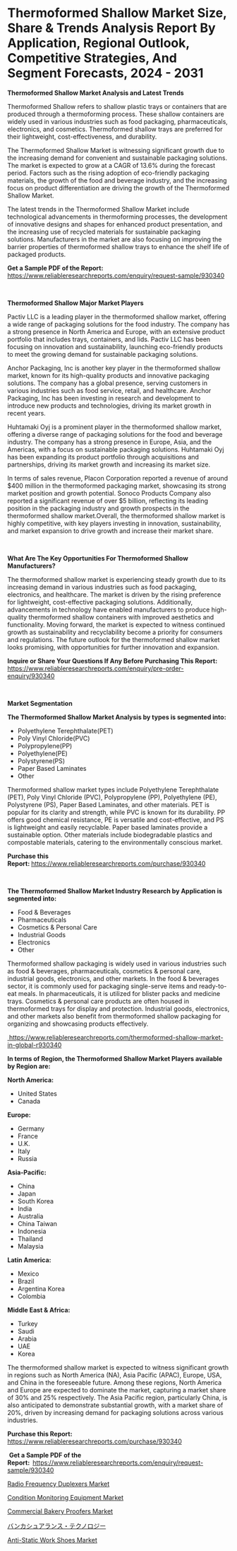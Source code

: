 <p><h1>Thermoformed Shallow Market Size, Share & Trends Analysis Report By Application, Regional Outlook, Competitive Strategies, And Segment Forecasts, 2024 - 2031</h1></p><p><strong>Thermoformed Shallow Market Analysis and Latest Trends</strong></p>
<p><p>Thermoformed Shallow refers to shallow plastic trays or containers that are produced through a thermoforming process. These shallow containers are widely used in various industries such as food packaging, pharmaceuticals, electronics, and cosmetics. Thermoformed shallow trays are preferred for their lightweight, cost-effectiveness, and durability.</p><p>The Thermoformed Shallow Market is witnessing significant growth due to the increasing demand for convenient and sustainable packaging solutions. The market is expected to grow at a CAGR of 13.6% during the forecast period. Factors such as the rising adoption of eco-friendly packaging materials, the growth of the food and beverage industry, and the increasing focus on product differentiation are driving the growth of the Thermoformed Shallow Market.</p><p>The latest trends in the Thermoformed Shallow Market include technological advancements in thermoforming processes, the development of innovative designs and shapes for enhanced product presentation, and the increasing use of recycled materials for sustainable packaging solutions. Manufacturers in the market are also focusing on improving the barrier properties of thermoformed shallow trays to enhance the shelf life of packaged products.</p></p>
<p><strong>Get a Sample PDF of the Report:&nbsp;</strong> <a href="https://www.reliableresearchreports.com/enquiry/request-sample/930340">https://www.reliableresearchreports.com/enquiry/request-sample/930340</a></p>
<p>&nbsp;</p>
<p><strong>Thermoformed Shallow Major Market Players</strong></p>
<p><p>Pactiv LLC is a leading player in the thermoformed shallow market, offering a wide range of packaging solutions for the food industry. The company has a strong presence in North America and Europe, with an extensive product portfolio that includes trays, containers, and lids. Pactiv LLC has been focusing on innovation and sustainability, launching eco-friendly products to meet the growing demand for sustainable packaging solutions.</p><p>Anchor Packaging, Inc is another key player in the thermoformed shallow market, known for its high-quality products and innovative packaging solutions. The company has a global presence, serving customers in various industries such as food service, retail, and healthcare. Anchor Packaging, Inc has been investing in research and development to introduce new products and technologies, driving its market growth in recent years.</p><p>Huhtamaki Oyj is a prominent player in the thermoformed shallow market, offering a diverse range of packaging solutions for the food and beverage industry. The company has a strong presence in Europe, Asia, and the Americas, with a focus on sustainable packaging solutions. Huhtamaki Oyj has been expanding its product portfolio through acquisitions and partnerships, driving its market growth and increasing its market size.</p><p>In terms of sales revenue, Placon Corporation reported a revenue of around $400 million in the thermoformed packaging market, showcasing its strong market position and growth potential. Sonoco Products Company also reported a significant revenue of over $5 billion, reflecting its leading position in the packaging industry and growth prospects in the thermoformed shallow market.Overall, the thermoformed shallow market is highly competitive, with key players investing in innovation, sustainability, and market expansion to drive growth and increase their market share.</p></p>
<p>&nbsp;</p>
<p><strong>What Are The Key Opportunities For Thermoformed Shallow Manufacturers?</strong></p>
<p><p>The thermoformed shallow market is experiencing steady growth due to its increasing demand in various industries such as food packaging, electronics, and healthcare. The market is driven by the rising preference for lightweight, cost-effective packaging solutions. Additionally, advancements in technology have enabled manufacturers to produce high-quality thermoformed shallow containers with improved aesthetics and functionality. Moving forward, the market is expected to witness continued growth as sustainability and recyclability become a priority for consumers and regulations. The future outlook for the thermoformed shallow market looks promising, with opportunities for further innovation and expansion.</p></p>
<p><strong>Inquire or Share Your Questions If Any Before Purchasing This Report:</strong> <a href="https://www.reliableresearchreports.com/enquiry/pre-order-enquiry/930340">https://www.reliableresearchreports.com/enquiry/pre-order-enquiry/930340</a></p>
<p>&nbsp;</p>
<p><strong>Market Segmentation</strong></p>
<p><strong>The Thermoformed Shallow Market Analysis by types is segmented into:</strong></p>
<p><ul><li>Polyethylene Terephthalate(PET)</li><li>Poly Vinyl Chloride(PVC)</li><li>Polypropylene(PP)</li><li>Polyethylene(PE)</li><li>Polystyrene(PS)</li><li>Paper Based Laminates</li><li>Other</li></ul></p>
<p><p>Thermoformed shallow market types include Polyethylene Terephthalate (PET), Poly Vinyl Chloride (PVC), Polypropylene (PP), Polyethylene (PE), Polystyrene (PS), Paper Based Laminates, and other materials. PET is popular for its clarity and strength, while PVC is known for its durability. PP offers good chemical resistance, PE is versatile and cost-effective, and PS is lightweight and easily recyclable. Paper based laminates provide a sustainable option. Other materials include biodegradable plastics and compostable materials, catering to the environmentally conscious market.</p></p>
<p><strong>Purchase this Report:&nbsp;</strong><a href="https://www.reliableresearchreports.com/purchase/930340">https://www.reliableresearchreports.com/purchase/930340</a></p>
<p>&nbsp;</p>
<p><strong>The Thermoformed Shallow Market Industry Research by Application is segmented into:</strong></p>
<p><ul><li>Food & Beverages</li><li>Pharmaceuticals</li><li>Cosmetics & Personal Care</li><li>Industrial Goods</li><li>Electronics</li><li>Other</li></ul></p>
<p><p>Thermoformed shallow packaging is widely used in various industries such as food & beverages, pharmaceuticals, cosmetics & personal care, industrial goods, electronics, and other markets. In the food & beverages sector, it is commonly used for packaging single-serve items and ready-to-eat meals. In pharmaceuticals, it is utilized for blister packs and medicine trays. Cosmetics & personal care products are often housed in thermoformed trays for display and protection. Industrial goods, electronics, and other markets also benefit from thermoformed shallow packaging for organizing and showcasing products effectively.</p></p>
<p><a href="https://www.reliableresearchreports.com/thermoformed-shallow-market-in-global-r930340">&nbsp;https://www.reliableresearchreports.com/thermoformed-shallow-market-in-global-r930340</a></p>
<p><strong>In terms of Region, the Thermoformed Shallow Market Players available by Region are:</strong></p>
<p>
    <p> <strong> North America: </strong>
        <ul>
            <li>United States</li>
            <li>Canada</li>
        </ul>
        </p> 
    <p> <strong> Europe: </strong>
        <ul>
            <li>Germany</li>
            <li>France</li>
            <li>U.K.</li>
            <li>Italy</li>
            <li>Russia</li>
        </ul>
        </p> 
    <p> <strong> Asia-Pacific: </strong>
        <ul>
            <li>China</li>
            <li>Japan</li>
            <li>South Korea</li>
            <li>India</li>
            <li>Australia</li>
            <li>China Taiwan</li>
            <li>Indonesia</li>
            <li>Thailand</li>
            <li>Malaysia</li>
        </ul>
        </p> 
    <p> <strong> Latin America: </strong>
        <ul>
            <li>Mexico</li>
            <li>Brazil</li>
            <li>Argentina Korea</li>
            <li>Colombia</li>
        </ul>
        </p> 
    <p> <strong> Middle East & Africa: </strong>
        <ul>
            <li>Turkey</li>
            <li>Saudi</li>
            <li>Arabia</li>
            <li>UAE</li>
            <li>Korea</li>
        </ul>
    </p>
    </p>
<p><p>The thermoformed shallow market is expected to witness significant growth in regions such as North America (NA), Asia Pacific (APAC), Europe, USA, and China in the foreseeable future. Among these regions, North America and Europe are expected to dominate the market, capturing a market share of 30% and 25% respectively. The Asia Pacific region, particularly China, is also anticipated to demonstrate substantial growth, with a market share of 20%, driven by increasing demand for packaging solutions across various industries.</p></p>
<p><strong>Purchase this Report: </strong><a href="https://www.reliableresearchreports.com/purchase/930340">https://www.reliableresearchreports.com/purchase/930340</a></p>
<p>&nbsp;<strong>Get a Sample PDF of the Report:&nbsp;&nbsp;</strong><a href="https://www.reliableresearchreports.com/enquiry/request-sample/930340">https://www.reliableresearchreports.com/enquiry/request-sample/930340</a></p>
<p><strong></strong></p>
<p><p><a href="https://github.com/dimitrishawkinswaynenp91rgz/Market-Research-Report-List-2/blob/main/radio-frequency-duplexers-market.md">Radio Frequency Duplexers Market</a></p><p><a href="https://www.linkedin.com/pulse/condition-monitoring-equipmentnbspmarket-focuses-market-fmzhc">Condition Monitoring Equipment Market</a></p><p><a href="https://github.com/changoleonlaverguenzanoexiste/Market-Research-Report-List-3/blob/main/commercial-bakery-proofers-market.md">Commercial Bakery Proofers Market</a></p><p><a href="https://github.com/luffiazaza/Market-Research-Report-List-1/blob/main/888367383896.md">バンカシュアランス・テクノロジー</a></p><p><a href="https://issuu.com/reportprime-2/docs/anti-static-work-shoes-market-size-2030.pptx">Anti-Static Work Shoes Market</a></p></p>